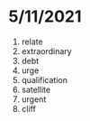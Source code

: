 # 5/11/2021

1. relate
2. extraordinary
3. debt
4. urge
5. qualification
6. satellite
7. urgent
8. cliff
